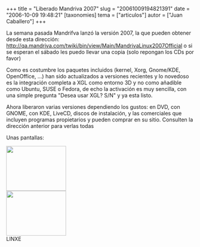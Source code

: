 +++
title = "Liberado Mandriva 2007"
slug = "20061009194821391"
date = "2006-10-09 19:48:21"
[taxonomies]
tema = ["articulos"]
autor = ["Juan Caballero"]
+++

La semana pasada Mandrifva lanzó la versión 2007, la que pueden obtener
desde esta dirección:
<http://qa.mandriva.com/twiki/bin/view/Main/MandrivaLinux2007Official> o
si se esperan el sábado les puedo llevar una copia (solo repongan los
CDs por favor)

<!-- more -->
Como es costumbre los paquetes incluidos (kernel, Xorg, Gnome/KDE,
OpenOffice, ...) han sido actualizados a versiones recientes y lo
novedoso es la integración completa a XGL como entorno 3D y no como
añadible como Ubuntu, SUSE o Fedora, de echo la activación es muy
sencilla, con una simple pregunta "Desea usar XGL? S/N" y ya esta listo.

Ahora liberaron varias versiones dependiendo los gustos: en DVD, con
GNOME, con KDE, LiveCD, discos de instalación, y las comerciales que
incluyen programas propietarios y pueden comprar en su sitio. Consulten
la dirección anterior para verlas todas

Unas pantallas:

[<img
src="http://www.glib.org.mx/images/articles/20061009194821391_1.png"
width="160" height="120" />](http://www.glib.org.mx/images/articles/20061009194821391_1_original.png "Ver imagen sin proporción")  
[<img
src="http://www.glib.org.mx/images/articles/20061009194821391_2.png"
width="160" height="120" />](http://www.glib.org.mx/images/articles/20061009194821391_2_original.png "Ver imagen sin proporción")  
LINXE

